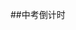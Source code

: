 ##中考倒计时
<script type="text/javascript">
    function getDay(date1, date2) {
        var date3=date2.getTime()-date1.getTime(); //时间差的毫秒数 
        //计算出相差天数 
        var days=Math.floor(date3/(24*3600*1000)) ;
        //计算出小时数 
        var leave1=date3%(24*3600*1000) ; //计算天数后剩余的毫秒数 
        var hours=Math.floor(leave1/(3600*1000)) ;
        //计算相差分钟数 
        var leave2=leave1%(3600*1000);    //计算小时数后剩余的毫秒数 
        var minutes=Math.floor(leave2/(60*1000)) ;
        //计算相差秒数 
      var leave3=leave2%(60*1000);   //计算分钟数后剩余的毫秒数 
      var seconds=Math.round(leave3/1000);
      var leave4=leave3%(1000);   //计算分钟数后剩余的毫秒数 
      var ms=Math.round(leave4);
      return "距离中考" + days + "天" + hours + "小时" + minutes + "分"+seconds+"秒"+ms+"毫秒";
    }
    function x()
    {
    var oDate1 = new Date(); // 获取当前日期
    var oDate2 = new Date("2022-6-14 8:00:00"); // 指定未来时间
    document.getElementById("11").innerHTML=getDay(oDate1, oDate2);
    }
    var time1 = window.setInterval(x, 1);
  </script>
  <p id="11"></p>
  
